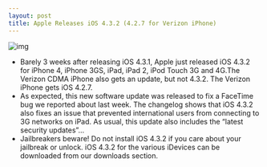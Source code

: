 ```yaml
---
layout: post
title: Apple Releases iOS 4.3.2 (4.2.7 for Verizon iPhone)
---
```

![img](http://media.idownloadblog.com/wp-content/uploads/2011/04/iOS-4.3.2.png)
* Barely 3 weeks after releasing iOS 4.3.1, Apple just released iOS 4.3.2 for iPhone 4, iPhone 3GS, iPad, iPad 2, iPod Touch 3G and 4G.The Verizon CDMA iPhone also gets an update, but not 4.3.2. The Verizon iPhone gets iOS 4.2.7.
* As expected, this new software update was released to fix a FaceTime bug we reported about last week. The changelog shows that iOS 4.3.2 also fixes an issue that prevented international users from connecting to 3G networks on iPad. As usual, this update also includes the “latest security updates”…
* Jailbreakers beware! Do not install iOS 4.3.2 if you care about your jailbreak or unlock. iOS 4.3.2 for the various iDevices can be downloaded from our downloads section.

